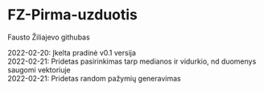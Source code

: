 # FZ-Pirma-uzduotis
Fausto Žiliajevo githubas

2022-02-20: Įkelta pradinė v0.1 versija  
2022-02-21: Pridetas pasirinkimas tarp medianos ir vidurkio, nd duomenys saugomi vektoriuje  
2022-02-21: Pridetas random pažymių generavimas
